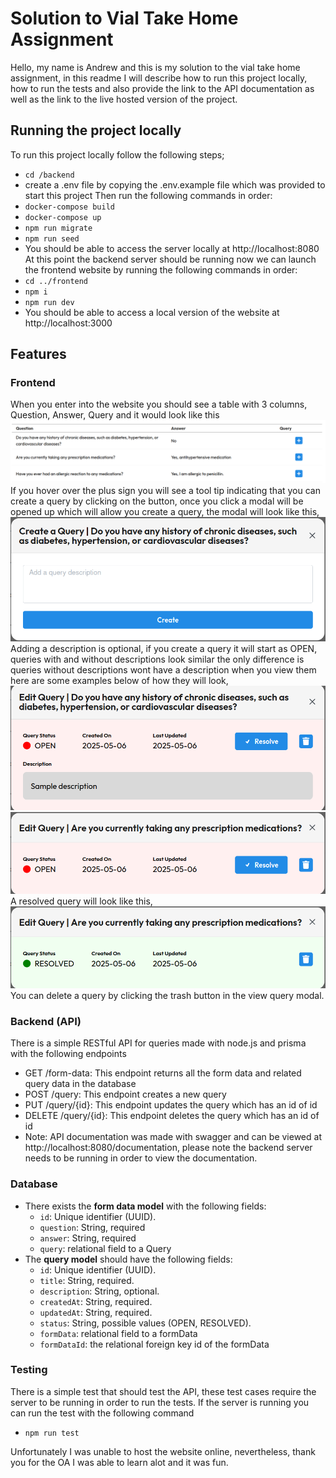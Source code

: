 # Solution to Vial Take Home Assignment

Hello, my name is Andrew and this is my solution to the vial take home assignment, in this readme I will describe how to run this project locally, how to run the tests and also provide the link to the API documentation as well as the link to the live hosted version of the project.

## Running the project locally
To run this project locally follow the following steps;
- `cd /backend`
- create a .env file by copying the .env.example file which was provided to start this project
Then run the following commands in order:
- `docker-compose build`
- `docker-compose up`
- `npm run migrate`
- `npm run seed`
- You should be able to access the server locally at http://localhost:8080
At this point the backend server should be running now we can launch the frontend website by running the following commands in order:
- `cd ../frontend`
- `npm i`
- `npm run dev`
- You should be able to access a local version of the website at http://localhost:3000

## Features
### Frontend
When you enter into the website you should see a table with 3 columns, Question, Answer, Query and it would look like this
![table.png](./assets/table.png)
If you hover over the plus sign you will see a tool tip indicating that you can create a query by clicking on the button, once you click a modal will be opened up which will allow you create a query, the modal will look like this,
![create.png](./assets/create.png)
Adding a description is optional, if you create a query it will start as OPEN, queries with and without descriptions look similar the only difference is queries without descriptions wont have a description when you view them here are some examples below of how they will look,
![view-desc.png](./assets/view-desc.png)
![view-no-desc.png](./assets/view-no-desc.png)
A resolved query will look like this,
![resolved.png](./assets/resolved.png)
You can delete a query by clicking the trash button in the view query modal.

### Backend (API)
There is a simple RESTful API for queries made with node.js and prisma with the following endpoints
- GET /form-data: This endpoint returns all the form data and related query data in the database
- POST /query: This endpoint creates a new query
- PUT /query/{id}: This endpoint updates the query which has an id of id
- DELETE /query/{id}: This endpoint deletes the query which has an id of id <br/>
- Note: API documentation was made with swagger and can be viewed at http://localhost:8080/documentation, please note the backend server needs to be running in order to view the documentation.

### Database
- There exists the **form data model** with the following fields:
    - `id`: Unique identifier (UUID).
    - `question`: String, required
    - `answer`: String, required
    - `query`: relational field to a Query
- The **query model** should have the following fields:
    - `id`: Unique identifier (UUID).
    - `title`: String, required.
    - `description`: String, optional.
    - `createdAt`: String, required.
    - `updatedAt`: String, required.
    - `status`: String, possible values (OPEN, RESOLVED).
    - `formData`: relational field to a formData
    - `formDataId`: the relational foreign key id of the formData

### Testing
There is a simple test that should test the API, these test cases require the server to be running in order to run the tests. If the server is running you can run the test with the following command
- `npm run test`

Unfortunately I was unable to host the website online, nevertheless, thank you for the OA I was able to learn alot and it was fun.